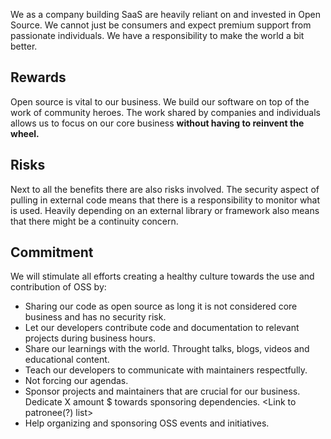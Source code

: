 We as a company building SaaS are heavily reliant on and invested in Open Source. We cannot just be consumers and expect premium support from passionate individuals. We have a responsibility to make the world a bit better.

## Rewards
Open source is vital to our business. We build our software on top of the work of community heroes. The work shared by companies and individuals allows us to focus on our core business **without having to reinvent the wheel.**



## Risks
Next to all the benefits there are also risks involved. The security aspect of pulling in external code means that there is a responsibility to monitor what is used. Heavily depending on an external library or framework also means that there might be a continuity concern.

## Commitment
We will stimulate all efforts creating a healthy culture towards the use and contribution of OSS by:

- Sharing our code as open source as long it is not considered core business and has no security risk.
- Let our developers contribute code and documentation to relevant projects during business hours.
- Share our learnings with the world. Throught talks, blogs, videos and educational content.
- Teach our developers to communicate with maintainers respectfully. <COC link>
- Not forcing our agendas.
- Sponsor projects and maintainers that are crucial for our business. Dedicate X amount $ towards sponsoring dependencies. <Link to patronee(?) list>
- Help organizing and sponsoring OSS events and initiatives.



